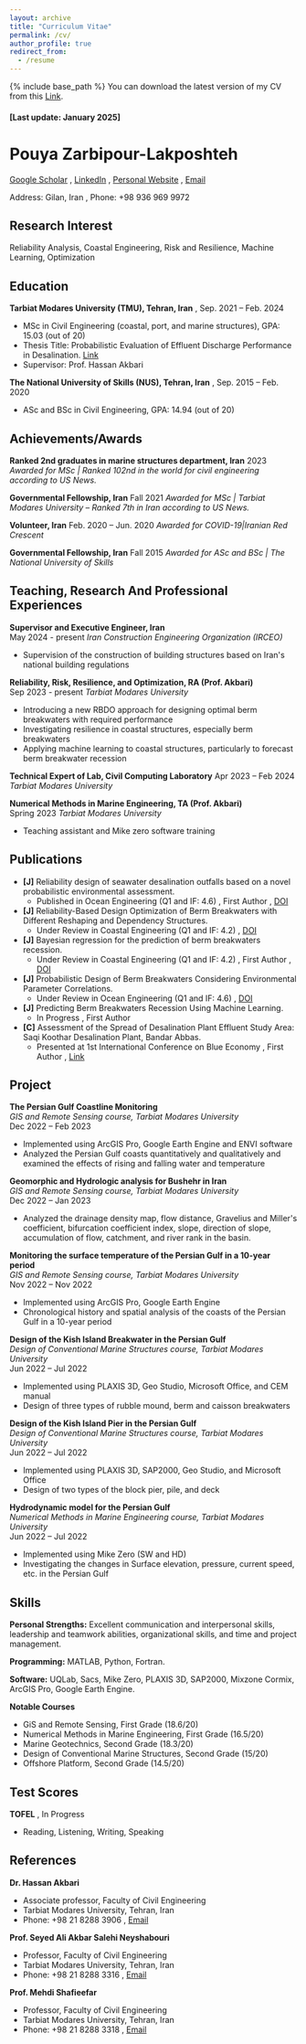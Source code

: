 ```yaml
---
layout: archive
title: "Curriculum Vitae"
permalink: /cv/
author_profile: true
redirect_from:
  - /resume
---
```


{% include base_path %}
You can download the latest version of my CV from this [Link](https://github.com/Pouyazarbipour/pouyazarbipour.github.io/blob/master/cv/CV%20-%20Pouya%20Zarbipour.pdf).

#### [Last update: January 2025]
# Pouya Zarbipour-Lakposhteh
[Google Scholar](https://scholar.google.com/citations?user=V5aIzssAAAAJ&hl=en&authuser=1) , [LinkedIn](https://www.linkedin.com/in/pouya-zarbipour/) , [Personal Website](https://pouyazarbipour.github.io/) , [Email](mailto:pouyazarbipour@gmail.com)

Address: Gilan, Iran , Phone: +98 936 969 9972

## Research Interest
Reliability Analysis, Coastal Engineering, Risk and Resilience, Machine Learning, Optimization

## Education

**Tarbiat Modares University (TMU), Tehran, Iran**  , Sep. 2021 – Feb. 2024
* MSc in Civil Engineering (coastal, port, and marine structures), GPA: 15.03 (out of 20)
* Thesis Title: Probabilistic Evaluation of Effluent Discharge Performance in Desalination. [Link](https://parseh.modares.ac.ir/thesis/10008524)
* Supervisor: Prof. Hassan Akbari

**The National University of Skills (NUS), Tehran, Iran** , Sep. 2015 – Feb. 2020
* ASc and BSc in Civil Engineering, GPA: 14.94 (out of 20)

## Achievements/Awards

**Ranked 2nd graduates in marine structures department, Iran** 2023
*Awarded for MSc | Ranked 102nd in the world for civil engineering according to US News.*

**Governmental Fellowship, Iran** Fall 2021
*Awarded for MSc | Tarbiat Modares University – Ranked 7th in Iran according to US News.*

**Volunteer, Iran** Feb. 2020 – Jun. 2020
*Awarded for COVID-19|Iranian Red Crescent*

**Governmental Fellowship, Iran**  Fall 2015
*Awarded for ASc and BSc | The National University of Skills*

## Teaching, Research And Professional Experiences

**Supervisor and Executive Engineer, Iran**  
May 2024 - present
*Iran Construction Engineering Organization (IRCEO)*
  * Supervision of the construction of building structures based on Iran's national building regulations

**Reliability, Risk, Resilience, and Optimization, RA (Prof. Akbari)**  
Sep 2023 - present
*Tarbiat Modares University*
  * Introducing a new RBDO approach for designing optimal berm breakwaters with required performance
  * Investigating resilience in coastal structures, especially berm breakwaters
  * Applying machine learning to coastal structures, particularly to forecast berm breakwater recession
  
**Technical Expert of Lab, Civil Computing Laboratory**
Apr 2023 – Feb 2024
*Tarbiat Modares University*

**Numerical Methods in Marine Engineering, TA (Prof. Akbari)**  
Spring 2023
*Tarbiat Modares University*
  * Teaching assistant and Mike zero software training

## Publications

*   **[J]** Reliability design of seawater desalination outfalls based on a novel probabilistic environmental assessment.
    *   Published in Ocean Engineering (Q1 and IF: 4.6) , First Author , [DOI](https://doi.org/10.1016/j.oceaneng.2024.119465)
*   **[J]** Reliability-Based Design Optimization of Berm Breakwaters with Different Reshaping and Dependency Structures.
    *   Under Review in Coastal Engineering (Q1 and IF: 4.2) , [DOI](https://doi.org/)
*   **[J]** Bayesian regression for the prediction of berm breakwaters recession.
    *   Under Review in Coastal Engineering (Q1 and IF: 4.2) , First Author , [DOI](https://doi.org/)
*   **[J]** Probabilistic Design of Berm Breakwaters Considering Environmental Parameter Correlations.
    *   Under Review in Ocean Engineering (Q1 and IF: 4.6) , [DOI](https://doi.org/)
*   **[J]** Predicting Berm Breakwaters Recession Using Machine Learning.
    *   In Progress , First Author
*   **[C]** Assessment of the Spread of Desalination Plant Effluent Study Area: Saqi Koothar Desalination Plant, Bandar Abbas.
    * Presented at 1st International Conference on Blue Economy , First Author , [Link](https://en.civilica.com/doc/1994723/)


## Project
**The Persian Gulf Coastline Monitoring**  
*GIS and Remote Sensing course, Tarbiat Modares University*  
Dec 2022 – Feb 2023
* Implemented using ArcGIS Pro, Google Earth Engine and ENVI software
* Analyzed the Persian Gulf coasts quantitatively and qualitatively and examined the effects of rising and falling water and temperature

**Geomorphic and Hydrologic analysis for Bushehr in Iran**  
*GIS and Remote Sensing course, Tarbiat Modares University*  
Dec 2022 – Jan 2023
* Analyzed the drainage density map, flow distance, Gravelius and Miller's coefficient, bifurcation coefficient index, slope, direction of slope, accumulation of flow, catchment, and river rank in the basin.

**Monitoring the surface temperature of the Persian Gulf in a 10-year period**  
*GIS and Remote Sensing course, Tarbiat Modares University*  
Nov 2022 – Nov 2022
* Implemented using ArcGIS Pro, Google Earth Engine
* Chronological history and spatial analysis of the coasts of the Persian Gulf in a 10-year period

**Design of the Kish Island Breakwater in the Persian Gulf**  
*Design of Conventional Marine Structures course, Tarbiat Modares University*  
Jun 2022 – Jul 2022
* Implemented using PLAXIS 3D, Geo Studio, Microsoft Office, and CEM manual
* Design of three types of rubble mound, berm and caisson breakwaters

**Design of the Kish Island Pier in the Persian Gulf**  
*Design of Conventional Marine Structures course, Tarbiat Modares University*  
Jun 2022 – Jul 2022
* Implemented using PLAXIS 3D, SAP2000, Geo Studio, and Microsoft Office
* Design of two types of the block pier, pile, and deck

**Hydrodynamic model for the Persian Gulf**  
*Numerical Methods in Marine Engineering course, Tarbiat Modares University*  
Jun 2022 – Jul 2022
* Implemented using Mike Zero (SW and HD)
* Investigating the changes in Surface elevation, pressure, current speed, etc. in the Persian Gulf

## Skills

**Personal Strengths:** Excellent communication and interpersonal skills, leadership and teamwork abilities, organizational skills, and time and project management.

**Programming:** MATLAB, Python, Fortran.

**Software:** UQLab, Sacs, Mike Zero, PLAXIS 3D, SAP2000, Mixzone Cormix, ArcGIS Pro, Google Earth Engine.

**Notable Courses**
* GiS and Remote Sensing, First Grade (18.6/20)
* Numerical Methods in Marine Engineering, First Grade (16.5/20)
* Marine Geotechnics, Second Grade (18.3/20)
* Design of Conventional Marine Structures, Second Grade (15/20)
* Offshore Platform, Second Grade (14.5/20)

## Test Scores

**TOFEL** , In Progress
* Reading, Listening, Writing, Speaking

## References

**Dr. Hassan Akbari**
* Associate professor, Faculty of Civil Engineering
* Tarbiat Modares University, Tehran, Iran
* Phone: +98 21 8288 3906 , [Email](akbari.h@modares.ac.ir)

**Prof. Seyed Ali Akbar Salehi Neyshabouri**
* Professor, Faculty of Civil Engineering
* Tarbiat Modares University, Tehran, Iran
* Phone: +98 21 8288 3316 , [Email](salehi@modares.ac.ir)

**Prof. Mehdi Shafieefar**
* Professor, Faculty of Civil Engineering
* Tarbiat Modares University, Tehran, Iran
* Phone: +98 21 8288 3318 , [Email](shafiee@modares.ac.ir)
  

